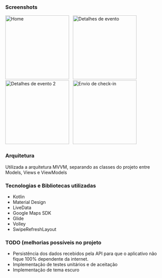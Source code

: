 
### Screenshots

<img src="https://user-images.githubusercontent.com/15229294/148566281-424ba074-67f1-4f39-a2a4-31599e42087b.jpg" alt="Home" width="200"/> &nbsp;
<img src="https://user-images.githubusercontent.com/15229294/148566280-01bf9e52-2ebe-4c4e-85ac-88c774102900.jpg" alt="Detalhes de evento" width="200"/> &nbsp;
<img src="https://user-images.githubusercontent.com/15229294/148566276-8548d329-c777-4b09-8317-f2e8b850bd15.jpg" alt="Detalhes de evento 2" width="200"/> &nbsp;
<img src="https://user-images.githubusercontent.com/15229294/148566266-78aa7b33-4f8c-4f59-9dbd-33fbebe23a81.jpg" alt="Envio de check-in" width="200"/> &nbsp;


### Arquitetura
Utilizada a arquitetura MVVM, separando as classes do projeto entre Models, Views e ViewModels

### Tecnologias e Bibliotecas utilizadas
- Kotlin
- Material Design
- LiveData
- Google Maps SDK
- Glide
- Volley
- SwipeRefreshLayout

### TODO (melhorias possíveis no projeto
- Persistência dos dados recebidos pela API para que o aplicativo não fique 100% dependente da internet.
- Implementação de testes unitários e de aceitação
- Implementação de tema escuro
